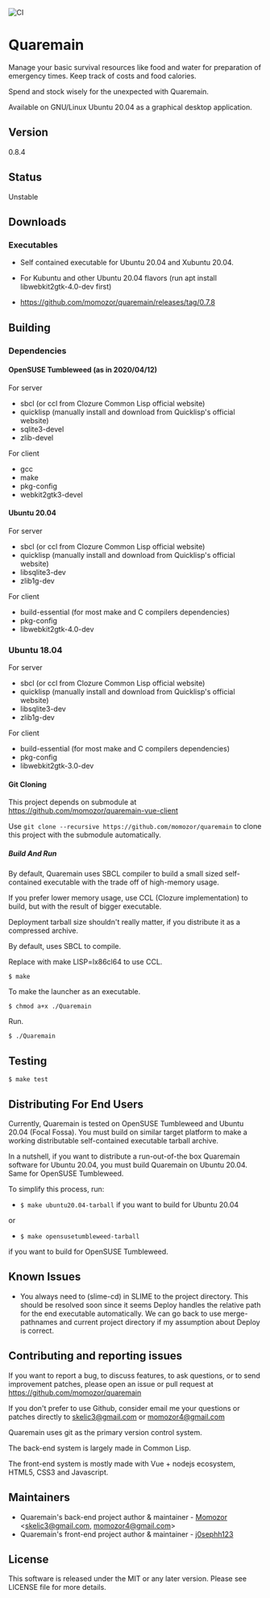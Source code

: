 ![CI](https://github.com/momozor/quaremain/workflows/ci/badge.svg?branch=master)

# Quaremain

Manage your basic survival resources like food and water
for preparation of emergency times. Keep track of costs and food
calories.

Spend and stock wisely for the unexpected with Quaremain.


Available on GNU/Linux Ubuntu 20.04 as a graphical desktop application.


## Version
0.8.4

## Status

Unstable

## Downloads
### Executables
- Self contained executable for Ubuntu 20.04 and Xubuntu 20.04.
- For Kubuntu and other
  Ubuntu 20.04 flavors (run apt install libwebkit2gtk-4.0-dev first)

- https://github.com/momozor/quaremain/releases/tag/0.7.8

## Building

### Dependencies

#### OpenSUSE Tumbleweed (as in 2020/04/12)

For server

- sbcl (or ccl from Clozure Common Lisp official website)
- quicklisp (manually install and download from Quicklisp's official website)
- sqlite3-devel
- zlib-devel

For client

- gcc
- make
- pkg-config
- webkit2gtk3-devel

#### Ubuntu 20.04

For server

- sbcl (or ccl from Clozure Common Lisp official website)
- quicklisp (manually install and download from Quicklisp's official website)
- libsqlite3-dev
- zlib1g-dev

For client

- build-essential (for most make and C compilers dependencies)
- pkg-config
- libwebkit2gtk-4.0-dev

### Ubuntu 18.04

For server

- sbcl (or ccl from Clozure Common Lisp official website)
- quicklisp (manually install and download from Quicklisp's official website)
- libsqlite3-dev
- zlib1g-dev

For client

- build-essential (for most make and C compilers dependencies)
- pkg-config
- libwebkit2gtk-3.0-dev


#### Git Cloning

This project depends on submodule at https://github.com/momozor/quaremain-vue-client

Use `git clone --recursive https://github.com/momozor/quaremain` to clone
this project with the submodule automatically.

##### Build And Run

By default, Quaremain uses SBCL compiler to build a small sized
self-contained executable with the trade off of high-memory usage.

If you prefer lower memory usage, use CCL (Clozure implementation) to build,
but with the result of bigger executable.

Deployment tarball size shouldn't really matter,
if you distribute it as a compressed archive.

By default, uses SBCL to compile.

Replace with make LISP=lx86cl64 to use CCL.

`$ make`

To make the launcher as an executable.

`$ chmod a+x ./Quaremain`

Run.

`$ ./Quaremain`

## Testing

`$ make test`

## Distributing For End Users

Currently, Quaremain is tested on OpenSUSE Tumbleweed and
Ubuntu 20.04 (Focal Fossa). You must build on similar target platform
to make a working distributable self-contained executable tarball archive.

In a nutshell, if you want to distribute a run-out-of-the box Quaremain
software for Ubuntu 20.04, you must build Quaremain on Ubuntu 20.04. Same
for OpenSUSE Tumbleweed.

To simplify this process, run:

- `$ make ubuntu20.04-tarball` if you want to build for Ubuntu 20.04

or

- `$ make opensusetumbleweed-tarball`

if you want to build for OpenSUSE Tumbleweed.

## Known Issues

- You always need to (slime-cd) in SLIME to the project directory. This
should be resolved soon since it seems Deploy handles the relative
path for the end executable automatically. We can go back to
use merge-pathnames and current project directory if my
assumption about Deploy is correct.

## Contributing and reporting issues

If you want to report a bug, to discuss features,
to ask questions, or to send improvement patches,
please open an issue or pull request
at https://github.com/momozor/quaremain

If you don't prefer to use Github, consider email
me your questions or patches directly to
skelic3@gmail.com or momozor4@gmail.com

Quaremain uses git as the primary version
control system.

The back-end system is largely
made in Common Lisp.

The front-end system is mostly
made with Vue + nodejs ecosystem, HTML5, CSS3 and Javascript.


## Maintainers

- Quaremain's back-end project author & maintainer - [Momozor](https://github.com/momozor) <skelic3@gmail.com, momozor4@gmail.com>
- Quaremain's front-end project author & maintainer - [j0sephh123](https://github.com/j0sephh123)


## License

This software is released under the MIT or any later version.
Please see LICENSE file for more details.
